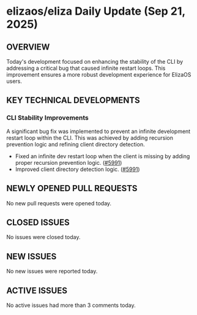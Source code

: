 # elizaos/eliza Daily Update (Sep 21, 2025)
## OVERVIEW 
Today's development focused on enhancing the stability of the CLI by addressing a critical bug that caused infinite restart loops. This improvement ensures a more robust development experience for ElizaOS users.

## KEY TECHNICAL DEVELOPMENTS

### CLI Stability Improvements
A significant bug fix was implemented to prevent an infinite development restart loop within the CLI. This was achieved by adding recursion prevention logic and refining client directory detection.
- Fixed an infinite dev restart loop when the client is missing by adding proper recursion prevention logic. ([#5991](https://github.com/elizaos/eliza/pull/5991))
- Improved client directory detection logic. ([#5991](https://github.com/elizaos/eliza/pull/5991))

## NEWLY OPENED PULL REQUESTS
No new pull requests were opened today.

## CLOSED ISSUES
No issues were closed today.

## NEW ISSUES
No new issues were reported today.

## ACTIVE ISSUES
No active issues had more than 3 comments today.